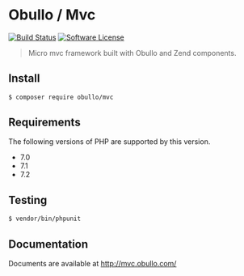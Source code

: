 
# Obullo / Mvc

[![Build Status](https://travis-ci.org/obullo/Mvc.svg?branch=master)](https://travis-ci.org/obullo/Mvc)
[![Software License](https://img.shields.io/badge/license-MIT-brightgreen.svg)](LICENSE.md)

> Micro mvc framework built with Obullo and Zend components.

## Install

``` bash
$ composer require obullo/mvc
```

## Requirements

The following versions of PHP are supported by this version.

* 7.0
* 7.1
* 7.2

## Testing

``` bash
$ vendor/bin/phpunit
```

## Documentation

Documents are available at <a href="http://mvc.obullo.com/">http://mvc.obullo.com/</a>
